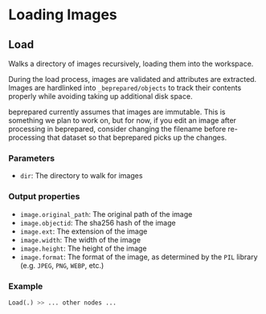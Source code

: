# Loading Images

## Load

Walks a directory of images recursively, loading them into the workspace.

During the load process, images are validated and attributes are extracted. Images are hardlinked into `_beprepared/objects` to track their contents properly while avoiding taking up additional disk space.

beprepared currently assumes that images are immutable. This is something we plan to work on, but for now, if you edit an image after processing in beprepared, consider changing the filename before re-processing that dataset so that beprepared picks up the changes.

### Parameters

- `dir`: The directory to walk for images

### Output properties

- `image.original_path`: The original path of the image
- `image.objectid`: The sha256 hash of the image
- `image.ext`: The extension of the image
- `image.width`: The width of the image
- `image.height`: The height of the image
- `image.format`: The format of the image, as determined by the `PIL` library (e.g. `JPEG`, `PNG`, `WEBP`, etc.)

### Example

```python
Load(.) >> ... other nodes ...
```

